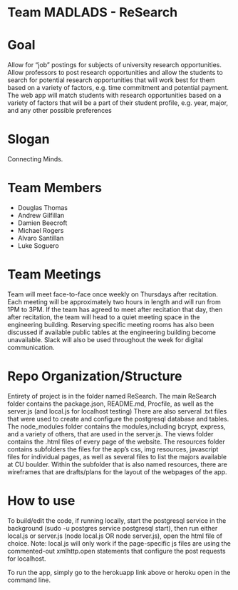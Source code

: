 # Team MADLADS - ReSearch

# Goal
Allow for “job” postings for subjects of university research opportunities. Allow professors
to post research opportunities and allow the students to search for potential research
opportunities that will work best for them based on a variety of factors, e.g. time commitment
and potential payment. The web app will match students with research opportunities based on a
variety of factors that will be a part of their student profile, e.g. year, major, and any other
possible preferences

# Slogan
Connecting Minds.

# Team Members
- Douglas Thomas
- Andrew Gilfillan
- Damien Beecroft
- Michael Rogers
- Alvaro Santillan
- Luke Soguero

# Team Meetings
Team will meet face-to-face once weekly on Thursdays after recitation. Each meeting will be
approximately two hours in length and will run from 1PM to 3PM. If the team has agreed to meet
after recitation that day, then after recitation, the team will head to a quiet meeting space in the
engineering building. Reserving specific meeting rooms has also been discussed if available
public tables at the engineering building become unavailable. Slack will also be used throughout
the week for digital communication.

# Repo Organization/Structure
Entirety of project is in the folder named ReSearch. The main ReSearch folder contains the package.json, README.md, Procfile, as well as the server.js (and local.js for localhost testing) There are also serveral .txt files that were used to create and configure the postgresql database and tables. The node_modules folder contains the modules,including bcrypt, express, and a variety of others, that are used in the server.js. The views folder contains the .html files of every page of the website. The resources folder contains subfolders the files for the app’s css, img resources, javascript files for individual pages, as well as several files to list the majors available at CU boulder. Within the subfolder that is also named resources, there are wireframes that are drafts/plans for the layout of the webpages of the app.

# How to use
To build/edit the code, if running locally, start the postgresql service in the background (sudo -u postgres service postgresql start), then run either local.js or server.js (node local.js OR node server.js), open the html file of choice. Note: local.js will only work if the page-specific js files are using the commented-out xmlhttp.open statements that configure the post requests for localhost.

To run the app, simply go to the herokuapp link above or heroku open in the command line.
